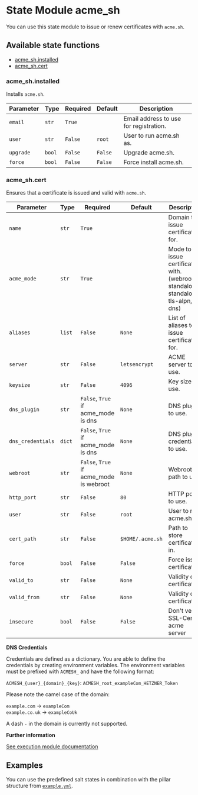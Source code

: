 # State Module acme_sh

You can use this state module to issue or renew certificates with `acme.sh`.

## Available state functions

- [acme_sh.installed](#acme_shinstalled)
- [acme_sh.cert](#acme_shcert)

### acme_sh.installed

Installs `acme.sh`.

| Parameter | Type   | Required | Default | Description                            |
| --------- | ------ | -------- | ------- | -------------------------------------- |
| `email`   | `str`  | `True`   |         | Email address to use for registration. |
| `user`    | `str`  | `False`  | `root`  | User to run acme.sh as.                |
| `upgrade` | `bool` | `False`  | `False` | Upgrade acme.sh.                       |
| `force`   | `bool` | `False`  | `False` | Force install acme.sh.                 |

### acme_sh.cert

Ensures that a certificate is issued and valid with `acme.sh`.

| Parameter         | Type   | Required                                | Default          | Description                                                                     |
| ----------------- | ------ | --------------------------------------- | ---------------- | ------------------------------------------------------------------------------- |
| `name`            | `str`  | `True`                                  |                  | Domain to issue certificate for.                                                |
| `acme_mode`       | `str`  | `True`                                  |                  | Mode to issue certificate with. (webroot, standalone, standalone-tls-alpn, dns) |
| `aliases`         | `list` | `False`                                 | `None`           | List of aliases to issue certificate for.                                       |
| `server`          | `str`  | `False`                                 | `letsencrypt`    | ACME server to use.                                                             |
| `keysize`         | `str`  | `False`                                 | `4096`           | Key size to use.                                                                |
| `dns_plugin`      | `str`  | `False`, `True` if acme_mode is dns     | `None`           | DNS plugin to use.                                                              |
| `dns_credentials` | `dict` | `False`, `True` if acme_mode is dns     | `None`           | DNS plugin credentials to use.                                                  |
| `webroot`         | `str`  | `False`, `True` if acme_mode is webroot | `None`           | Webroot path to use.                                                            |
| `http_port`       | `str`  | `False`                                 | `80`             | HTTP port to use.                                                               |
| `user`            | `str`  | `False`                                 | `root`           | User to run acme.sh as.                                                         |
| `cert_path`       | `str`  | `False`                                 | `$HOME/.acme.sh` | Path to store certificates in.                                                  |
| `force`           | `bool` | `False`                                 | `False`          | Force issue certificate.                                                        |
| `valid_to`        | `str`  | `False`                                 | `None`           | Validity of certificate.                                                        |
| `valid_from`      | `str`  | `False`                                 | `None`           | Validity of certificate.                                                        |
| `insecure`        | `bool` | `False`                                 | `False`          | Don't verify SSL-Cert of acme server                                            |

**DNS Credentials**

Credentials are defined as a dictionary.
You are able to define the credentials by creating environment variables.
The environment variables must be prefixed with `ACMESH_` and have the following format:

`ACMESH_{user}_{domain}_{key}`: `ACMESH_root_exampleCom_HETZNER_Token`

Please note the camel case of the domain:

`example.com` -> `exampleCom`  
`example.co.uk` -> `exampleCoUk`

A dash `-` in the domain is currently not supported.

**Further information**

[See execution module documentation](./module_acme_sh.md#acme_shissue)

## Examples

You can use the predefined salt states in combination with the pillar structure from [`example.yml`](../example.yml).
